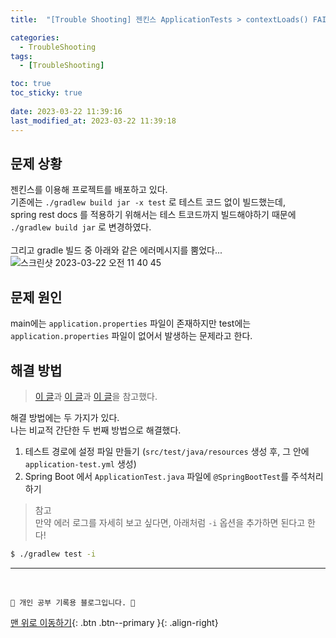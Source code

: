 ```yaml
---
title:  "[Trouble Shooting] 젠킨스 ApplicationTests > contextLoads() FAILED 해결 "

categories:
  - TroubleShooting
tags:
  - [TroubleShooting]

toc: true
toc_sticky: true
 
date: 2023-03-22 11:39:16
last_modified_at: 2023-03-22 11:39:18
---
```


## 문제 상황
젠킨스를 이용해 프로젝트를 배포하고 있다.<br>
기존에는 `./gradlew build jar -x test` 로 테스트 코드 없이 빌드했는데, <br>
spring rest docs 를 적용하기 위해서는 테스 트코드까지 빌드해야하기 때문에 `./gradlew build jar` 로 변경하였다.<br><br>
그리고 gradle 빌드 중 아래와 같은 에러메시지를 뿜었다...<br>
![스크린샷 2023-03-22 오전 11 40 45](https://user-images.githubusercontent.com/59405576/226787982-1f3db208-8654-48e3-93fc-3ac81054ab41.png)

## 문제 원인
main에는 `application.properties` 파일이 존재하지만 test에는 `application.properties` 파일이 없어서 발생하는 문제라고 한다.

## 해결 방법
> [이 글](https://javaju.tistory.com/128)과 [이 글](https://zero-gravity.tistory.com/330)과 [이 글](https://ayasetaka.tistory.com/30)을 참고했다.

해결 방법에는 두 가지가 있다.<br>
나는 비교적 간단한 두 번째 방법으로 해결했다.

1. 테스트 경로에 설정 파일 만들기 (`src/test/java/resources` 생성 후, 그 안에 `application-test.yml` 생성)
2. Spring Boot 에서 `ApplicationTest.java` 파일에 `@SpringBootTest`를 주석처리 하기


> 참고<br>
만약 에러 로그를 자세히 보고 싶다면, 아래처럼 `-i` 옵션을 추가하면 된다고 한다!
```bash
$ ./gradlew test -i
```








***
<br>

    💛 개인 공부 기록용 블로그입니다. 👻

[맨 위로 이동하기](#){: .btn .btn--primary }{: .align-right}